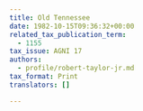 ```yaml
---
title: Old Tennessee
date: 1982-10-15T09:36:32+00:00
related_tax_publication_term:
  - 1155
tax_issue: AGNI 17
authors:
  - profile/robert-taylor-jr.md
tax_format: Print
translators: []

---
```

